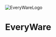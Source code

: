 ![EveryWareLogo](https://user-images.githubusercontent.com/98254235/200833238-c3e4dfb4-cc11-4448-9203-010174b18a94.png)


# EveryWare

